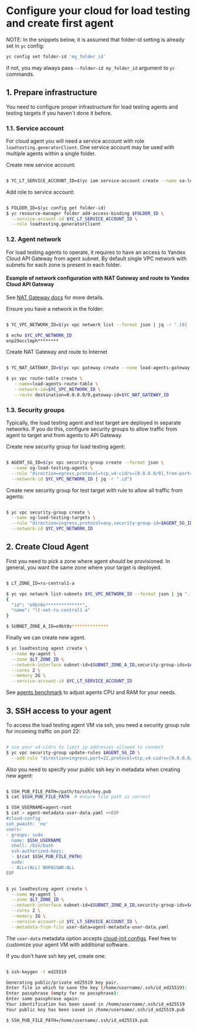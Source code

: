 # Configure your cloud for load testing and create first agent

NOTE: In the snippets below, it is assumed that folder-id setting is already set in `yc` config:

```bash
yc config set folder-id 'my_folder_id'
```

if not, you may always pass `--folder-id my_folder_id` argument to `yc` commands.

## 1. Prepare infrastructure

You need to configure proper infrastructure for load testing agents and testing targets if you haven`t done it before.

### 1.1. Service account

For cloud agent you will need a service account with role `loadtesting.generatorClient`. One service account may be used with multiple agents within a single folder.

Create new service account:

```bash

$ YC_LT_SERVICE_ACCOUNT_ID=$(yc iam service-account create --name sa-loadagent --format json | jq -r ".id")

```

Add role to service account:

```bash

$ FOLDER_ID=$(yc config get folder-id)
$ yc resource-manager folder add-access-binding $FOLDER_ID \
  --service-account-id $YC_LT_SERVICE_ACCOUNT_ID \
  --role loadtesting.generatorClient

```

### 1.2. Agent network

For load testing agents to operate, it requires to have an access to Yandex Cloud API Gateway from agent subnet.
By default single VPC network with subnets for each zone is present in each folder.

#### Example of network configuration with NAT Gateway and route to Yandex Cloud API Gateway

See [NAT Gateway docs](https://cloud.yandex.ru/en/docs/vpc/operations/create-nat-gateway#console_1) for more details.

Ensure you have a network in the folder:

```bash

$ YC_VPC_NETWORK_ID=$(yc vpc network list --format json | jq -r ".[0] | .id")

$ echo $YC_VPC_NETWORK_ID
enp29occlmph********

```

Create NAT Gateway and route to Internet

```bash

$ YC_NAT_GATEWAY_ID=$(yc vpc gateway create --name load-agents-gateway --format json | jq -r ".id")

$ yc vpc route-table create \
   --name=load-agents-route-table \
   --network-id=$YC_VPC_NETWORK_ID \
   --route destination=0.0.0.0/0,gateway-id=$YC_NAT_GATEWAY_ID

```

### 1.3. Security groups

Typically, the load testing agent and test target are deployed in separate networks. If you do this, configure security groups to allow traffic from agent to target and from agents to API Gateway.

Create new security group for load testing agent:

```bash

$ AGENT_SG_ID=$(yc vpc security-group create --format json \
  --name sg-load-testing-agents \
  --rule "direction=egress,protocol=tcp,v4-cidrs=[0.0.0.0/0],from-port=0,to-port=65535" \
  --network-id $YC_VPC_NETWORK_ID | jq -r ".id")

```

Create new security group for test target with rule to allow all traffic from agents:

```bash

$ yc vpc security-group create \
  --name sg-load-testing-targets \
  --rule "direction=ingress,protocol=any,security-group-id=$AGENT_SG_ID,from-port=0,to-port=65535" \
  --network-id $YC_VPC_NETWORK_ID

```

## 2. Create Cloud Agent

First you need to pick a zone where agent should be provisioned. In general, you want the same zone where your target is deployed.

```bash

$ LT_ZONE_ID=ru-central1-a

$ yc vpc network list-subnets $YC_VPC_NETWORK_ID --format json | jq ".[] | select(.zone_id == \"$LT_ZONE_ID\") | {\"id\":.id,\"name\":.name}"
{
  "id": "e9bt0v**************",
  "name": "lt-net-ru-central1-a"
}

$ SUBNET_ZONE_A_ID=e9bt0v**************

```

Finally we can create new agent.

```bash
$ yc loadtesting agent create \
  --name my-agent \
  --zone $LT_ZONE_ID \
  --network-interface subnet-id=$SUBNET_ZONE_A_ID,security-group-ids=$AGENT_SG_ID \
  --cores 2 \
  --memory 2G \
  --service-account-id $YC_LT_SERVICE_ACCOUNT_ID
```

See [agents benchmark](https://cloud.yandex.ru/en/docs/load-testing/concepts/agent#benchmark) to adjust agents CPU and RAM for your needs.


## 3. SSH access to your agent

To access the load testing agent VM via ssh, you need a security group rule for incoming traffic on port 22:

```bash

# use your v4-cidrs to limit ip addresses allowed to connect
$ yc vpc security-group update-rules $AGENT_SG_ID \
  --add-rule "direction=ingress,port=22,protocol=tcp,v4-cidrs=[0.0.0.0/24]"

```

Also you need to specify your public ssh key in metadata when creating new agent:

```bash

$ SSH_PUB_FILE_PATH=/path/to/ssh/key.pub
$ cat $SSH_PUB_FILE_PATH  # ensure file path is correct

$ SSH_USERNAME=agent-root
$ cat > agent-metadata-user-data.yaml <<EOF
#cloud-config
ssh_pwauth: 'no'
users:
- groups: sudo
  name: $SSH_USERNAME
  shell: /bin/bash
  ssh-authorized-keys:
  - $(cat $SSH_PUB_FILE_PATH)
  sudo:
  - ALL=(ALL) NOPASSWD:ALL
EOF


$ yc loadtesting agent create \
  --name my-agent \
  --zone $LT_ZONE_ID \
  --network-interface subnet-id=$SUBNET_ZONE_A_ID,security-group-ids=$AGENT_SG_ID \
  --cores 2 \
  --memory 2G \
  --service-account-id $YC_LT_SERVICE_ACCOUNT_ID \
  --metadata-from-file user-data=agent-metadata-user-data.yaml

```

The `user-data` metadata option accepts [cloud-init configs](https://cloudinit.readthedocs.io/en/latest/). Feel free to customize your agent VM with additional software.

If you don't have ssh key yet, create one:

```bash

$ ssh-keygen -t ed25519

Generating public/private ed25519 key pair.
Enter file in which to save the key (/home/username/.ssh/id_ed25519): 
Enter passphrase (empty for no passphrase): 
Enter same passphrase again: 
Your identification has been saved in /home/username/.ssh/id_ed25519
Your public key has been saved in /home/username/.ssh/id_ed25519.pub

$ SSH_PUB_FILE_PATH=/home/username/.ssh/id_ed25519.pub

```
